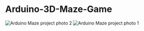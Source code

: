 # Arduino-3D-Maze-Game

![Arduino Maze project photo 2](https://github.com/user-attachments/assets/a6f233e8-2cee-4f3c-b052-22506723ec15)
![Arduino Maze project photo 1](https://github.com/user-attachments/assets/58b2945d-2176-4daa-a2d5-c2c466c6266f)
